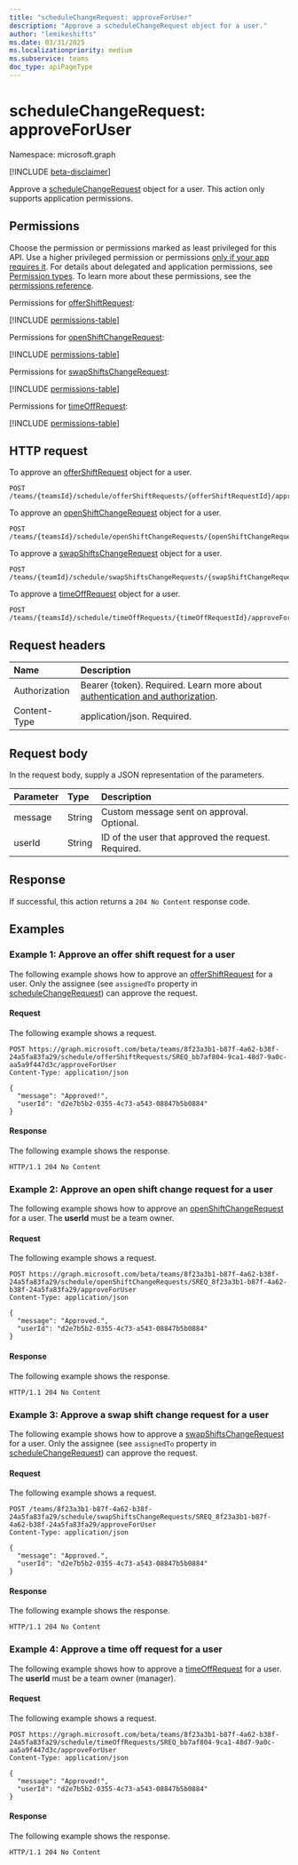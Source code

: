```yaml
---
title: "scheduleChangeRequest: approveForUser"
description: "Approve a scheduleChangeRequest object for a user."
author: "lemikeshifts"
ms.date: 03/31/2025
ms.localizationpriority: medium
ms.subservice: teams
doc_type: apiPageType
---
```


# scheduleChangeRequest: approveForUser

Namespace: microsoft.graph

[!INCLUDE [beta-disclaimer](../../includes/beta-disclaimer.md)]

Approve a [scheduleChangeRequest](../resources/schedulechangerequest.md) object for a user. This action only supports application permissions.

## Permissions

Choose the permission or permissions marked as least privileged for this API. Use a higher privileged permission or permissions [only if your app requires it](/graph/permissions-overview#best-practices-for-using-microsoft-graph-permissions). For details about delegated and application permissions, see [Permission types](/graph/permissions-overview#permission-types). To learn more about these permissions, see the [permissions reference](/graph/permissions-reference).

Permissions for [offerShiftRequest](../resources/offershiftrequest.md):

<!-- {
  "blockType": "permissions",
  "name": "offershiftrequest-approveforuser-permissions"
}
-->
[!INCLUDE [permissions-table](../includes/permissions/offershiftrequest-approveforuser-permissions.md)]

Permissions for [openShiftChangeRequest](../resources/openshiftchangerequest.md):

<!-- {
  "blockType": "permissions",
  "name": "openshiftchangerequest-approveforuser-permissions"
}
-->
[!INCLUDE [permissions-table](../includes/permissions/openshiftchangerequest-approveforuser-permissions.md)]

Permissions for [swapShiftsChangeRequest](../resources/swapshiftschangerequest.md):

<!-- {
  "blockType": "permissions",
  "name": "swapshiftschangerequest-approveforuser-permissions"
}
-->
[!INCLUDE [permissions-table](../includes/permissions/swapshiftschangerequest-approveforuser-permissions.md)]

Permissions for [timeOffRequest](../resources/timeoffrequest.md):

<!-- {
  "blockType": "permissions",
  "name": "timeoffrequest-approveforuser-permissions"
}
-->
[!INCLUDE [permissions-table](../includes/permissions/timeoffrequest-approveforuser-permissions.md)]

## HTTP request

To approve an [offerShiftRequest](../resources/offershiftrequest.md) object for a user.

<!-- {
  "blockType": "ignored"
}
-->
``` http
POST /teams/{teamsId}/schedule/offerShiftRequests/{offerShiftRequestId}/approveForUser
```

To approve an [openShiftChangeRequest](../resources/openshiftchangerequest.md) object for a user.

<!-- {
  "blockType": "ignored"
}
-->
``` http
POST /teams/{teamsId}/schedule/openShiftChangeRequests/{openShiftChangeRequestId}/approveForUser
```

To approve a [swapShiftsChangeRequest](../resources/swapshiftschangerequest.md) object for a user.

<!-- {
  "blockType": "ignored"
}
-->
``` http
POST /teams/{teamId}/schedule/swapShiftsChangeRequests/{swapShiftChangeRequestId}/approveForUser
```

To approve a [timeOffRequest](../resources/timeoffrequest.md) object for a user.

<!-- {
  "blockType": "ignored"
}
-->
``` http
POST /teams/{teamsId}/schedule/timeOffRequests/{timeOffRequestId}/approveForUser
```

## Request headers

|Name|Description|
|:---|:---|
|Authorization|Bearer {token}. Required. Learn more about [authentication and authorization](/graph/auth/auth-concepts).|
|Content-Type|application/json. Required.|

## Request body

In the request body, supply a JSON representation of the parameters.

|Parameter|Type|Description|
|:---|:---|:---|
|message|String|Custom message sent on approval. Optional.|
|userId|String|ID of the user that approved the request. Required.|

## Response

If successful, this action returns a `204 No Content` response code.

## Examples

### Example 1: Approve an offer shift request for a user

The following example shows how to approve an [offerShiftRequest](../resources/offershiftrequest.md) for a user. Only the assignee (see `assignedTo` property in [scheduleChangeRequest](../resources/schedulechangerequest.md)) can approve the request.

#### Request

The following example shows a request.
<!-- {
  "blockType": "request",
  "name": "offershiftrequestthis.approveforuser"
}
-->
``` http
POST https://graph.microsoft.com/beta/teams/8f23a3b1-b87f-4a62-b38f-24a5fa83fa29/schedule/offerShiftRequests/SREQ_bb7af804-9ca1-48d7-9a0c-aa5a9f447d3c/approveForUser
Content-Type: application/json

{
  "message": "Approved!",
  "userId": "d2e7b5b2-0355-4c73-a543-08847b5b0884"
}
```

#### Response

The following example shows the response.
<!-- {
  "blockType": "response",
  "truncated": true
}
-->
``` http
HTTP/1.1 204 No Content
```

### Example 2: Approve an open shift change request for a user

The following example shows how to approve an [openShiftChangeRequest](../resources/openshiftchangerequest.md) for a user. The **userId** must be a team owner.

#### Request

The following example shows a request.
<!-- {
  "blockType": "request",
  "name": "openshiftchangerequestthis.approveforuser"
}
-->
``` http
POST https://graph.microsoft.com/beta/teams/8f23a3b1-b87f-4a62-b38f-24a5fa83fa29/schedule/openShiftChangeRequests/SREQ_8f23a3b1-b87f-4a62-b38f-24a5fa83fa29/approveForUser
Content-Type: application/json

{
  "message": "Approved.",
  "userId": "d2e7b5b2-0355-4c73-a543-08847b5b0884"
}
```

#### Response

The following example shows the response.
<!-- {
  "blockType": "response",
  "truncated": true
}
-->
``` http
HTTP/1.1 204 No Content
```

### Example 3: Approve a swap shift change request for a user

The following example shows how to approve a [swapShiftsChangeRequest](../resources/swapshiftschangerequest.md) for a user. Only the assignee (see `assignedTo` property in [scheduleChangeRequest](../resources/schedulechangerequest.md)) can approve the request.

#### Request

The following example shows a request.
<!-- {
  "blockType": "request",
  "name": "swapShiftsChangeRequestthis.approveforuser"
}
-->
``` http
POST /teams/8f23a3b1-b87f-4a62-b38f-24a5fa83fa29/schedule/swapShiftsChangeRequests/SREQ_8f23a3b1-b87f-4a62-b38f-24a5fa83fa29/approveForUser
Content-Type: application/json

{
  "message": "Approved.",
  "userId": "d2e7b5b2-0355-4c73-a543-08847b5b0884"
}
```

#### Response

The following example shows the response.
<!-- {
  "blockType": "response",
  "truncated": true
}
-->
``` http
HTTP/1.1 204 No Content
```

### Example 4: Approve a time off request for a user

The following example shows how to approve a [timeOffRequest](../resources/timeoffrequest.md) for a user. The **userId** must be a team owner (manager).

#### Request

The following example shows a request.
<!-- {
  "blockType": "request",
  "name": "timeoffrequestthis.approveforuser"
}
-->
``` http
POST https://graph.microsoft.com/beta/teams/8f23a3b1-b87f-4a62-b38f-24a5fa83fa29/schedule/timeOffRequests/SREQ_bb7af804-9ca1-48d7-9a0c-aa5a9f447d3c/approveForUser
Content-Type: application/json

{
  "message": "Approved!",
  "userId": "d2e7b5b2-0355-4c73-a543-08847b5b0884"
}
```

#### Response

The following example shows the response.
<!-- {
  "blockType": "response",
  "truncated": true
}
-->
``` http
HTTP/1.1 204 No Content
```
